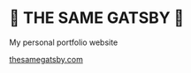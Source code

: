 # 🐲 THE SAME GATSBY 🐲 

My personal portfolio website

<a href="www.thesamegatsby.com" target="_blank">thesamegatsby.com</a>
